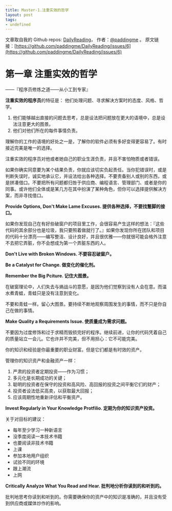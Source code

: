 ```yaml
---
title: Master-1.注重实效的哲学 
layout: post
tags:
- undefined
---
```



 文章取自我的 Github  repos: [DailyReading](https://github.com/paddingme/DailyReading)， 作者：[@paddingme](http://padding.me/about.html) 。
  原文链接：[https://github.com/paddingme/DailyReading/issues/6](https://github.com/paddingme/DailyReading/issues/6)

# 第一章  注重实效的哲学 

——『程序员修炼之道——从小工到专家』

**注重实效的程序员**的特征是： 他们处理问题、寻求解决方案时的态度、风格、哲学。

1. 他们能够越出直接的问题去思考，总是设法把问题放在更大的语境中，总是设法注意更大的图景。
2. 他们对他们所在的每件事情负责。

理解你的工作的语境的好处之一是，了解你的软件必须有多好变得更容易了。有时接近完美是唯一的选择。

注重实效的程序员对他或者她自己的职业生涯负责，并且不害怕物质或者错误。

如果你确实同意要为某个结果负责，你就应该切实负起责任。当你犯错误时，或是判断失误时，诚实地承认它，并设法给出各种选择。不要责备别人或别的东西，或是拼凑借口。不要把所有问题都归咎于供应商、编程语言、管理部门、或者是你的同事。或许他们全体或是某几方在其中扮演了某种角色，但你可以选择提供解决方案，而非寻找借口。

**Provide Options, Don't Make Lame Excuses.
提供各种选择，不要找蹩脚的接口。**

如果你发现自己在有好些破窗户的项目里工作，会很容易产生这样的想法：『这些代码的其余部分也是垃圾，我只要照着做就行了。』如果你发现你所在团队和项目的代码十分漂亮——编写整洁、设计良好，并且很优雅——你就很可能会格外注意不去把它弄脏，你不会想成为第一个弄脏东西的人。

**Don't Live with Broken Windows. 
不要容忍破窗户。**


**Be a Catalyst for Change. 
做变化的催化剂。**



**Remember the Big Pciture.
记住大图景。**

在破窗理论中，人们失去与熵战斗的意愿，是因为他们觉察到没有人会在意。而温水煮青蛙，青蛙只是没有注意到变化。

不要和青蛙一样。留心大图景。要持续不断地观察周围发生的事情，而不只是你自己在做的事情。


**Make Quality  a Requirements Issue.
使质量成为需求问题。**

不要因为过度修饰和过于求精而毁损完好的程序。继续前进，让你的代码凭着自己的质量站立一会儿。它也许并不完美，但不用担心：它不可能完美。


你的知识和经验是你最重要的职业财富。但是它们都是有时效的资产。

管理你的知识资产和金融资产一样：

1. 严肃的投资者定期投资——作为习惯；
2. 多元化是长期成功的关键；
3. 聪明的投资者在保守的投资和高风险、高回报的投资之间平衡它们的财产；
4. 投资者设法低买高卖，以获取最大回报；
5. 应该周期性地重新评估和平衡资产。

**Invest Regularly in Your Knowledge Protfilio.
定期为你的知识资产投资。**

关于对目标的建议：

- 每年至少学习一种新语言
- 没季度阅读一本技术书籍
- 也要阅读非技术书籍
- 上课
- 参加本地用户组织
- 试验不同的环境
- 跟上潮流
- 上网



**Critically Analyze What You Read and Hear.
批判地分析你读到的和听到的。**

批判地思考你读到和听到的。你需要确保你的资产中的知识是准确的，并且没有受到供应商或媒体炒作的影响。
